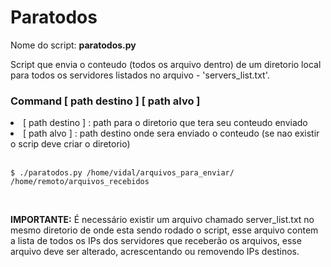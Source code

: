 # Paratodos
<p>Nome do script: <b>paratodos.py</b>
<p>Script que envia o conteudo (todos os arquivo dentro) de um diretorio local para todos os servidores listados no arquivo - 'servers_list.txt'.
<h3> Command [ path destino ] [ path alvo ]</h3>
<li>[ path destino ] :  path para o diretorio que tera seu conteudo enviado
<li>[ path alvo ] :     path destino onde sera enviado o conteudo (se nao existir o scrip deve criar o diretorio)</li><br>

```
$ ./paratodos.py /home/vidal/arquivos_para_enviar/ /home/remoto/arquivos_recebidos
```
<br>
<p><b>IMPORTANTE:</b> É necessário existir um arquivo chamado server_list.txt no mesmo diretorio de onde esta sendo rodado o script, esse arquivo contem a lista de todos os IPs dos servidores que receberão os arquivos, esse arquivo deve ser alterado, acrescentando ou removendo IPs destinos.


<!--
Para criar o Cronjob:
```
$ crontab -e -->
